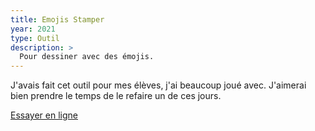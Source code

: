 ```yaml
---
title: Emojis Stamper
year: 2021
type: Outil
description: >
  Pour dessiner avec des émojis.
---
```


J'avais fait cet outil pour mes élèves, j'ai beaucoup joué avec. J'aimerai bien prendre le temps de le refaire un de ces jours.

[Essayer en ligne](https://achtaitaipai.itch.io/emojis)
